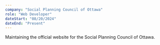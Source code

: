 ```yaml
---
company: "Social Planning Council of Ottawa"
role: "Web Developer"
dateStart: "08/20/2024"
dateEnd: "Present"
---
```


Maintaining the official website for the Social Planning Council of Ottawa.